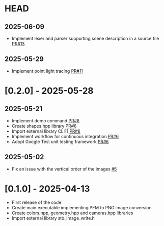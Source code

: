 # HEAD

## 2025-06-09
- Implement lexer and parser supporting scene description in a source file [PR#13](https://github.com/matteoilardi/Raytracer/pull/13)

## 2025-05-29
-  Implement point light tracing [PR#11](https://github.com/matteoilardi/Raytracer/pull/11)

#   [0.2.0] - 2025-05-28

## 2025-05-21
-   Implement demo command [PR#8](https://github.com/matteoilardi/Raytracer/pull/8)
-   Create shapes.hpp library [PR#8](https://github.com/matteoilardi/Raytracer/pull/8)
-   Import external library CLI11 [PR#8](https://github.com/matteoilardi/Raytracer/pull/8)
-   Implement workflow for continuous integration [PR#6](https://github.com/matteoilardi/Raytracer/pull/6)
-   Adopt Google Test unit testing framework [PR#6](https://github.com/matteoilardi/Raytracer/pull/6)

## 2025-05-02
-   Fix an issue with the vertical order of the images [#5](https://github.com/matteoilardi/Raytracer/pull/5)


#   [0.1.0] - 2025-04-13
-   First release of the code
-   Create main executable implementing PFM to PNG image conversion
-   Create colors.hpp, geometry.hpp and cameras.hpp libraries
-   Import external library stb_image_write.h
